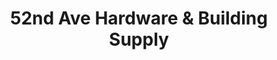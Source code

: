 ---
title: "52nd Ave Hardware & Building Supply"
url: /portland/52nd-ave-hardware-and-building-supply/
shop: hardware
---